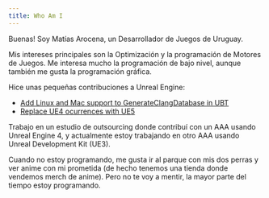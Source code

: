 ```yaml
---
title: Who Am I
---
```


Buenas! Soy Matías Arocena, un Desarrollador de Juegos de Uruguay.

Mis intereses principales son la Optimización y la programación de Motores de Juegos. Me interesa mucho la programación de bajo nivel, aunque también me gusta la programación gráfica.

Hice unas pequeñas contribuciones a Unreal Engine:

- [Add Linux and Mac support to GenerateClangDatabase in UBT](http://byte.uy/0x1)
- [Replace UE4 ocurrences with UE5](0x3)

Trabajo en un estudio de outsourcing donde contribuí con un AAA usando Unreal Engine 4, y actualmente estoy trabajando en otro AAA usando Unreal Development Kit (UE3).

Cuando no estoy programando, me gusta ir al parque con mis dos perras y ver anime con mi prometida (de hecho tenemos una tienda donde vendemos merch de anime). Pero no te voy a mentir, la mayor parte del tiempo estoy programando.
